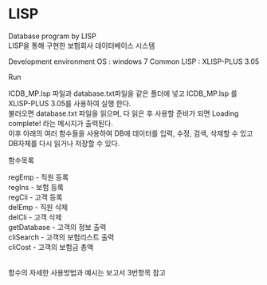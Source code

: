 # LISP
Database program by LISP
<br>LISP을 통해 구현한 보험회사 데이터베이스 시스템

Development environment
OS : windows 7
Common LISP : XLISP-PLUS 3.05

Run

ICDB_MP.lsp 파일과 database.txt파일을 같은 폴더에 넣고 ICDB_MP.lsp 를 XLISP-PLUS 3.05를 사용하여 실행 한다.
<br>불러오면 database.txt 파일을 읽으며, 다 읽은 후 사용할 준비가 되면 Loading complete! 라는 메시지가 출력된다. 
<br>이후 아래의 여러 함수들을 사용하여 DB에 데이터를 입력, 수정, 검색, 삭제할 수 있고 DB자체를 다시 읽거나 저장할 수 있다.


함수목록

regEmp - 직원 등록
<br>regIns - 보험 등록
<br>regCli - 고객 등록
<br>delEmp - 직원 삭제
<br>delCli - 고객 삭제
<br>getDatabase - 고객의 정보 출력
<br>cliSearch - 고객의 보험리스트 출력
<br>cliCost - 고객의 보험금 총액

<br>함수의 자세한 사용방법과 예시는 보고서 3번항목 참고
